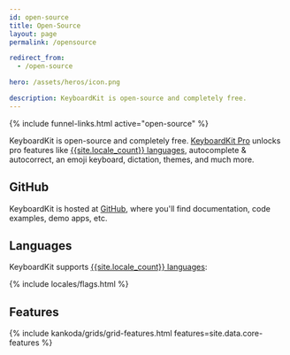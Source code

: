 ```yaml
---
id: open-source
title: Open-Source
layout: page
permalink: /opensource

redirect_from: 
  - /open-source

hero: /assets/heros/icon.png

description: KeyboardKit is open-source and completely free.
---
```


{% include funnel-links.html active="open-source" %}

KeyboardKit is open-source and completely free. [KeyboardKit Pro](/pro) unlocks pro features like [{{site.locale_count}} languages](/locales), autocomplete & autocorrect, an emoji keyboard, dictation, themes, and much more.


## GitHub

KeyboardKit is hosted at [GitHub]({{site.github_url_pro}}), where you'll find documentation, code examples, demo apps, etc.


## Languages

KeyboardKit supports [{{site.locale_count}} languages](/locales):

{% include locales/flags.html %}


## Features

{% include kankoda/grids/grid-features.html features=site.data.core-features %}